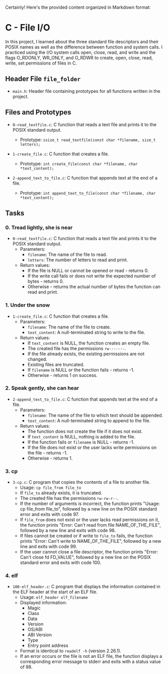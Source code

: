 Certainly! Here's the provided content organized in Markdown format:

# C - File I/O

In this project, I learned about the three standard file descriptors and their POSIX names as well as the difference between function and system calls. I practiced using the I/O system calls open, close, read, and write and the flags O_RDONLY, WR_ONLY, and O_RDWR to create, open, close, read, write, set permissions of files in C.

## Header File `file_folder`

- `main.h`: Header file containing prototypes for all functions written in the project.

## Files and Prototypes

- `0-read_textfile.c`: C function that reads a text file and prints it to the POSIX standard output.
  - Prototype: `ssize_t read_textfile(const char *filename, size_t letters);`

- `1-create_file.c`: C function that creates a file.
  - Prototype: `int create_file(const char *filename, char *text_content);`

- `2-append_text_to_file.c`: C function that appends text at the end of a file.
  - Prototype: `int append_text_to_file(const char *filename, char *text_content);`

## Tasks

### 0. Tread lightly, she is near

- `0-read_textfile.c`: C function that reads a text file and prints it to the POSIX standard output.
  - Parameters:
    - `filename`: The name of the file to read.
    - `letters`: The number of letters to read and print.
  - Return values:
    - If the file is NULL or cannot be opened or read - returns 0.
    - If the write call fails or does not write the expected number of bytes - returns 0.
    - Otherwise - returns the actual number of bytes the function can read and print.

### 1. Under the snow

- `1-create_file.c`: C function that creates a file.
  - Parameters:
    - `filename`: The name of the file to create.
    - `text_content`: A null-terminated string to write to the file.
  - Return values:
    - If `text_content` is NULL, the function creates an empty file.
    - The created file has the permissions `rw-------`.
    - If the file already exists, the existing permissions are not changed.
    - Existing files are truncated.
    - If `filename` is NULL or the function fails - returns -1.
    - Otherwise - returns 1 on success.

### 2. Speak gently, she can hear

- `2-append_text_to_file.c`: C function that appends text at the end of a file.
  - Parameters:
    - `filename`: The name of the file to which text should be appended.
    - `text_content`: A null-terminated string to append to the file.
  - Return values:
    - The function does not create the file if it does not exist.
    - If `text_content` is NULL, nothing is added to the file.
    - If the function fails or `filename` is NULL - returns -1.
    - If the file does not exist or the user lacks write permissions on the file - returns -1.
    - Otherwise - returns 1.

### 3. cp

- `3-cp.c`: C program that copies the contents of a file to another file.
  - Usage: `cp file_from file_to`
  - If `file_to` already exists, it is truncated.
  - The created file has the permissions `rw-rw-r--`.
  - If the number of arguments is incorrect, the function prints "Usage: cp file_from file_to", followed by a new line on the POSIX standard error and exits with code 97.
  - If `file_from` does not exist or the user lacks read permissions on it, the function prints "Error: Can't read from file NAME_OF_THE_FILE", followed by a new line and exits with code 98.
  - If files cannot be created or if write to `file_to` fails, the function prints "Error: Can't write to NAME_OF_THE_FILE", followed by a new line and exits with code 99.
  - If the user cannot close a file descriptor, the function prints "Error: Can't close fd FD_VALUE", followed by a new line on the POSIX standard error and exits with code 100.

### 4. elf

- `100-elf_header.c`: C program that displays the information contained in the ELF header at the start of an ELF file.
  - Usage: `elf_header elf_filename`
  - Displayed information:
    - Magic
    - Class
    - Data
    - Version
    - OS/ABI
    - ABI Version
    - Type
    - Entry point address
  - Format is identical to `readelf -h` (version 2.26.1).
  - If an error occurs or the file is not an ELF file, the function displays a corresponding error message to stderr and exits with a status value of 98.

